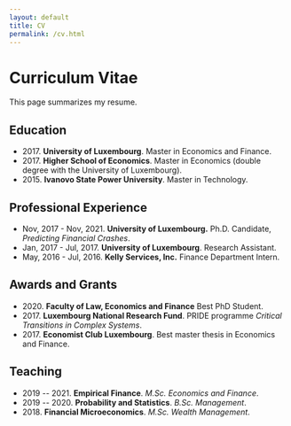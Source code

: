 ```yaml
---
layout: default
title: CV
permalink: /cv.html
---
```


# Curriculum Vitae

This page summarizes my resume. 
<!-- Please click [[here][my_cv]] for a complete, printer-friendly version. -->

## Education

- 2017.&nbsp;**University of Luxembourg**. Master in Economics and Finance.
- 2017.&nbsp;**Higher School of Economics**. Master in Economics (double degree with the University of Luxembourg).
- 2015.&nbsp;**Ivanovo State Power University**. Master in Technology.

## Professional Experience

- Nov, 2017 - Nov, 2021. **University of Luxembourg.** Ph.D. Candidate, _Predicting Financial Crashes_.
- Jan, 2017 - Jul, 2017. **University of Luxembourg**. Research Assistant.
- May, 2016 - Jul, 2016. **Kelly Services, Inc.** Finance Department Intern.

## Awards and Grants

- 2020.&nbsp;**Faculty of Law, Economics and Finance** Best PhD Student.
- 2017.&nbsp;**Luxembourg National Research Fund**. PRIDE programme _Critical Transitions in Complex Systems_.
- 2017.&nbsp;**Economist Club Luxembourg**. Best master thesis in Economics and Finance.

## Teaching

- 2019 -- 2021. **Empirical Finance**. *M.Sc. Economics and Finance*.
- 2019 -- 2020. **Probability and Statistics**. *B.Sc. Management*.
- 2018.&nbsp;**Financial Microeconomics**. *M.Sc. Wealth Management*.

<!-- [my_cv]: docs/academic_CV.pdf -->
